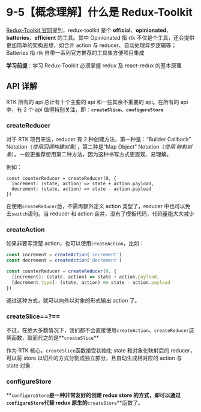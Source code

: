 # 9-5【概念理解】什么是 Redux-Toolkit

[Redux-Toolkit 官网](https://redux-toolkit.js.org/)提到，redux-toolkit 是个 **official**、**opinionated**、**batteries**、**efficient** 的工具。其中 Opinionated 指 rtk 不仅是个工具，还会提供更加简单的架构思想，如合并 action 与 reducer、自动处理异步逻辑等；Batteries 指 rtk 自带一系列官方推荐的工具集方便项目集成

**学习前提**：学习 Redux-Toolkit 必须掌握 redux 及 react-redux 的基本原理



## API 详解

RTK 所有的 api 总计有十个主要的 api 和一些其余不重要的 api。在所有的 api 中，有 2 个 api 值得特别关注，即：**`createSlice`、`configureStore`**



### createReducer

对于 RTK 项目来说，reducer 有 2 种创建方法，第一种是：“Builder Callback” Notation（*使用回调构建对象*），第二种是“Map Object” Notation（*使用 映射对象*）。一般更推荐使用第二种方法，因为这种书写方式更直观、易理解。

例如：

```tsx
const counterReducer = createReducer(0, {
  increment: (state, action) => state + action.payload,
  decrement: (state, action) => state - action.payload
})
```

 在使用`createReducer`后，不需再额外定义 action 类型了，reducer 中也可以免去`switch`语句。当 reducer 和 action 合并，没有了模板代码，代码量能大大减少



### createAction

如果非要写清楚 action，也可以使用`createAction`，比如：

```typescript
const increment = createAction('increment')
const decrement = createAction('decrement')

const counterReducer = createReducer(0, {
  [increment]: (state, action) => state + action.payload,
  [decrement.type]: (state, action) => state - action.payload
})
```

通过这种方式，就可以向外以对象的形式输出 action 了。



### createSlice==?==

不过，在绝大多数情况下，我们都不会直接使用`createAction`、`createReducer`这俩函数，取而代之的是**`createSlice`**

作为 RTK 核心，`createSlice`函数接受初始化 state 和对象化映射后的 reducer，可以将 store 以切片的方式分割成独立部分，且自动生成相对应的 action 与 state 对象



### configureStore

**`configureStore`**是一种非常友好的创建 redux store 的方式，即可以通过`configureStore`代替 redux 原生的**`createStore`**函数了。



